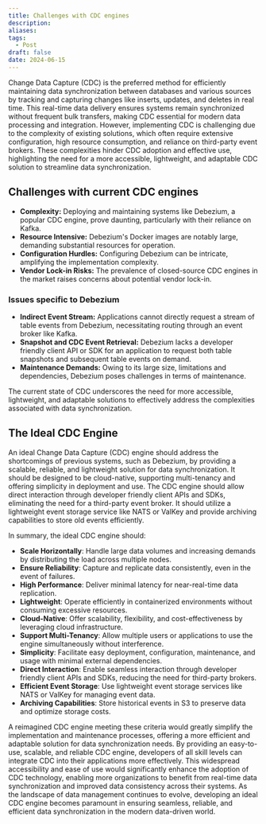 ```yaml
---
title: Challenges with CDC engines
description: 
aliases: 
tags:
  - Post
draft: false
date: 2024-06-15
---
```

Change Data Capture (CDC) is the preferred method for efficiently maintaining data synchronization between databases and various sources by tracking and capturing changes like inserts, updates, and deletes in real time. This real-time data delivery ensures systems remain synchronized without frequent bulk transfers, making CDC essential for modern data processing and integration. However, implementing CDC is challenging due to the complexity of existing solutions, which often require extensive configuration, high resource consumption, and reliance on third-party event brokers. These complexities hinder CDC adoption and effective use, highlighting the need for a more accessible, lightweight, and adaptable CDC solution to streamline data synchronization.

## Challenges with current CDC engines
- **Complexity:** Deploying and maintaining systems like Debezium, a popular CDC engine, prove daunting, particularly with their reliance on Kafka.
- **Resource Intensive:** Debezium's Docker images are notably large, demanding substantial resources for operation.
- **Configuration Hurdles:** Configuring Debezium can be intricate, amplifying the implementation complexity.
- **Vendor Lock-in Risks:** The prevalence of closed-source CDC engines in the market raises concerns about potential vendor lock-in.

### Issues specific to Debezium
- **Indirect Event Stream:** Applications cannot directly request a stream of table events from Debezium, necessitating routing through an event broker like Kafka.
- **Snapshot and CDC Event Retrieval:** Debezium lacks a developer friendly client API or SDK for an application to request both table snapshots and subsequent table events on demand.
- **Maintenance Demands:** Owing to its large size, limitations and dependencies, Debezium poses challenges in terms of maintenance.

The current state of CDC underscores the need for more accessible, lightweight, and adaptable solutions to effectively address the complexities associated with data synchronization.

## The Ideal CDC Engine
An ideal Change Data Capture (CDC) engine should address the shortcomings of previous systems, such as Debezium, by providing a scalable, reliable, and lightweight solution for data synchronization. It should be designed to be cloud-native, supporting multi-tenancy and offering simplicity in deployment and use. The CDC engine should allow direct interaction through developer friendly client APIs and SDKs, eliminating the need for a third-party event broker. It should utilize a lightweight event storage service like NATS or ValKey and provide archiving capabilities to store old events efficiently.

In summary, the ideal CDC engine should:
- **Scale Horizontally**: Handle large data volumes and increasing demands by distributing the load across multiple nodes.
- **Ensure Reliability**: Capture and replicate data consistently, even in the event of failures.
- **High Performance**: Deliver minimal latency for near-real-time data replication.
- **Lightweight**: Operate efficiently in containerized environments without consuming excessive resources.
- **Cloud-Native**: Offer scalability, flexibility, and cost-effectiveness by leveraging cloud infrastructure.
- **Support Multi-Tenancy**: Allow multiple users or applications to use the engine simultaneously without interference.
- **Simplicity**: Facilitate easy deployment, configuration, maintenance, and usage with minimal external dependencies.
- **Direct Interaction**: Enable seamless interaction through developer friendly client APIs and SDKs, reducing the need for third-party brokers.
- **Efficient Event Storage**: Use lightweight event storage services like NATS or ValKey for managing event data.
- **Archiving Capabilities**: Store historical events in S3 to preserve data and optimize storage costs.

A reimagined CDC engine meeting these criteria would greatly simplify the implementation and maintenance processes, offering a more efficient and adaptable solution for data synchronization needs. By providing an easy-to-use, scalable, and reliable CDC engine, developers of all skill levels can integrate CDC into their applications more effectively. This widespread accessibility and ease of use would significantly enhance the adoption of CDC technology, enabling more organizations to benefit from real-time data synchronization and improved data consistency across their systems. As the landscape of data management continues to evolve, developing an ideal CDC engine becomes paramount in ensuring seamless, reliable, and efficient data synchronization in the modern data-driven world.